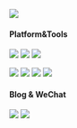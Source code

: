 [![](https://count.getloli.com/get/@CHHHAN)](https://count.getloli.com)

#### Platform&Tools
[![](https://img.shields.io/badge/Ubuntu-arm64-e95420?style=flat-square&logo=ubuntu&logoColor=ffffff)](https://chhhan.ink/)
[![](https://img.shields.io/badge/Windows-11-2376bc?style=flat-square&logo=windows&logoColor=ffffff)](https://www.microsoft.com/windows/get-windows-10)
[![](https://img.shields.io/badge/IDE-Visual%20Studio%20Code-blue?style=flat-square&logo=visual-studio-code&logoColor=ffffff)](https://code.visualstudio.com/)

[![](https://img.shields.io/badge/-Node.js-43853d?style=flat-square&logo=node.js&logoColor=ffffff)](https://nodejs.org/)
[![](https://img.shields.io/badge/-React.js-282c34?style=flat-square&logo=react&logoColor=ffffff)](https://reactjs.org/)
[![](https://img.shields.io/badge/-PHP-777BB4?style=flat-square&logo=php&logoColor=ffffff)](https://www.php.net/)
[![](https://img.shields.io/badge/-Golang-00acd7?style=flat-square&logo=go&logoColor=ffffff)](https://golang.org/)

#### Blog & WeChat
[![](https://img.shields.io/badge/-CHHHAN%20BLOG-4285F4?style=flat-square&logo=google%20chrome&logoColor=ffffff)](https://chhhan.ink/)
[![](https://img.shields.io/badge/-CHHHAN%E5%A4%87%E5%BF%98%E5%BD%95-7BB32E?style=flat-square&logo=wechat&logoColor=ffffff)](https://mp.weixin.qq.com/s/ab7nkjJBAeqra61n5vvxMw)
